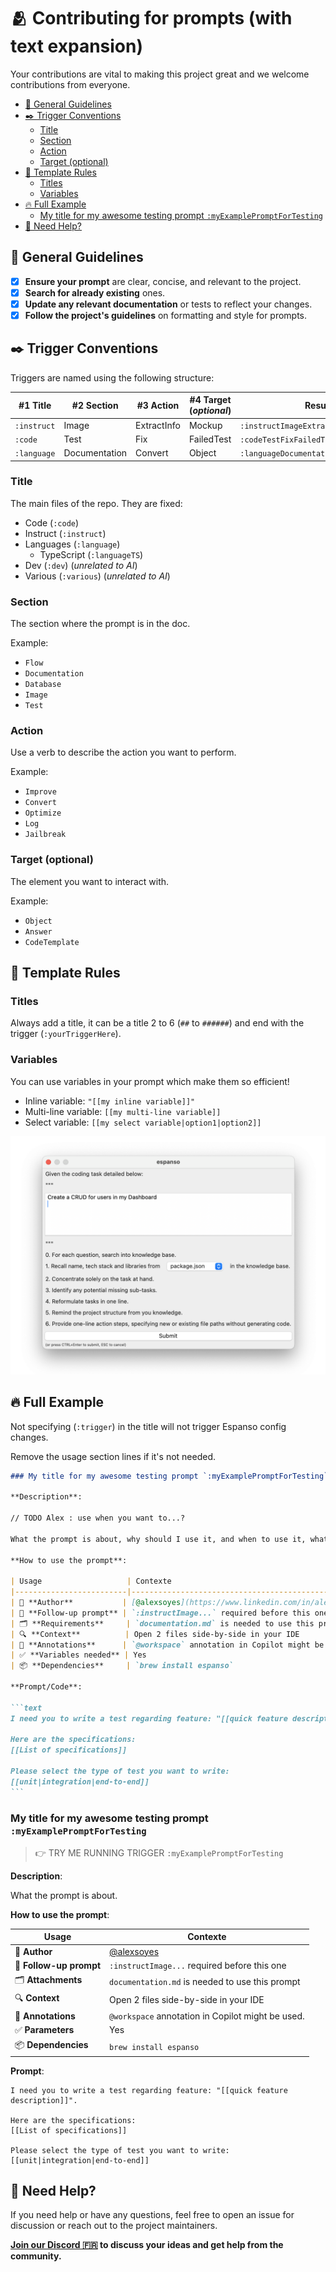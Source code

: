 # 🫂 Contributing for prompts (with text expansion)

Your contributions are vital to making this project great and we welcome contributions from everyone.

- [👮 General Guidelines](#-general-guidelines)
- [✒️ Trigger Conventions](#️-trigger-conventions)
  - [Title](#title)
  - [Section](#section)
  - [Action](#action)
  - [Target (optional)](#target-optional)
- [📜 Template Rules](#-template-rules)
  - [Titles](#titles)
  - [Variables](#variables)
- [🔥 Full Example](#-full-example)
  - [My title for my awesome testing prompt `:myExamplePromptForTesting`](#my-title-for-my-awesome-testing-prompt-myexamplepromptfortesting)
- [💪 Need Help?](#-need-help)

## 👮 General Guidelines

- [x] **Ensure your prompt** are clear, concise, and relevant to the project.
- [x] **Search for already existing** ones.
- [x] **Update any relevant documentation** or tests to reflect your changes.
- [x] **Follow the project's guidelines** on formatting and style for prompts.

## ✒️ Trigger Conventions

Triggers are named using the following structure:

| #1 Title     | #2 Section    | #3 Action   | #4 Target (*optional*) | Result                               |
| ------------ | ------------- | ----------- | ---------------------- | ------------------------------------ |
| `:instruct`  | Image         | ExtractInfo | Mockup                 | `:instructImageExtractInfoMockup`    |
| `:code`      | Test          | Fix         | FailedTest             | `:codeTestFixFailedTest`             |
| `:language`  | Documentation | Convert     | Object                 | `:languageDocumentationConvertObject`|

### Title

The main files of the repo. They are fixed:

- Code (`:code`)
- Instruct (`:instruct`)
- Languages (`:language`)
  - TypeScript (`:languageTS`)
- Dev (`:dev`) (*unrelated to AI*)
- Various (`:various`) (*unrelated to AI*)

### Section

The section where the prompt is in the doc.

Example:

- `Flow`
- `Documentation`
- `Database`
- `Image`
- `Test`

### Action

Use a verb to describe the action you want to perform.

Example:

- `Improve`
- `Convert`
- `Optimize`
- `Log`
- `Jailbreak`

### Target (optional)

The element you want to interact with.

Example:

- `Object`
- `Answer`
- `CodeTemplate`

## 📜 Template Rules

### Titles

Always add a title, it can be a title 2 to 6 (`##` to `######`) and end with the trigger (`:yourTriggerHere`).

### Variables

You can use variables in your prompt which make them so efficient!

- Inline variable: `"[[my inline variable]]"`
- Multi-line variable: `[[my multi-line variable]]`
- Select variable: `[[my select variable|option1|option2]]`

![Espanso Window](./images/espanso-prompt-window.png)

## 🔥 Full Example

Not specifying (`:trigger`) in the title will not trigger Espanso config changes.

Remove the usage section lines if it's not needed.

````markdown
### My title for my awesome testing prompt `:myExamplePromptForTesting`

**Description**:

// TODO Alex : use when you want to...?

What the prompt is about, why should I use it, and when to use it, what to expect.

**How to use the prompt**:

| Usage                   | Contexte                                                   |
|-------------------------|------------------------------------------------------------|
| 🚀 **Author**           | [@alexsoyes](https://www.linkedin.com/in/alexandre-soyer)  |
| 🔁 **Follow-up prompt** | `:instructImage...` required before this one               |
| 🗂️ **Requirements**     | `documentation.md` is needed to use this prompt            |
| 🔍 **Context**          | Open 2 files side-by-side in your IDE                      |
| 📌 **Annotations**      | `@workspace` annotation in Copilot might be used.          |
| ✅ **Variables needed** | Yes                                                        |
| 📦 **Dependencies**     | `brew install espanso`                                     |

**Prompt/Code**:

```text
I need you to write a test regarding feature: "[[quick feature description]]".

Here are the specifications:
[[List of specifications]]

Please select the type of test you want to write:
[[unit|integration|end-to-end]]
```
````

### My title for my awesome testing prompt `:myExamplePromptForTesting`

> 👉 TRY ME RUNNING TRIGGER `:myExamplePromptForTesting`

**Description**:

What the prompt is about.

**How to use the prompt**:

| Usage                   | Contexte                                                   |
|-------------------------|------------------------------------------------------------|
| 🚀 **Author**           | [@alexsoyes](https://www.linkedin.com/in/alexandre-soyer)  |
| 🔁 **Follow-up prompt** | `:instructImage...` required before this one               |
| 🗂️ **Attachments**      | `documentation.md` is needed to use this prompt            |
| 🔍 **Context**          | Open 2 files side-by-side in your IDE                      |
| 📌 **Annotations**      | `@workspace` annotation in Copilot might be used.          |
| ✅ **Parameters**       | Yes                                                        |
| 📦 **Dependencies**     | `brew install espanso`                                     |

**Prompt**:

```text
I need you to write a test regarding feature: "[[quick feature description]]".

Here are the specifications:
[[List of specifications]]

Please select the type of test you want to write:
[[unit|integration|end-to-end]]
```

## 💪 Need Help?

If you need help or have any questions, feel free to open an issue for discussion or reach out to the project maintainers.

**[Join our Discord 🇫🇷](https://discord.gg/mcNwacZCvC) to discuss your ideas and get help from the community.**
